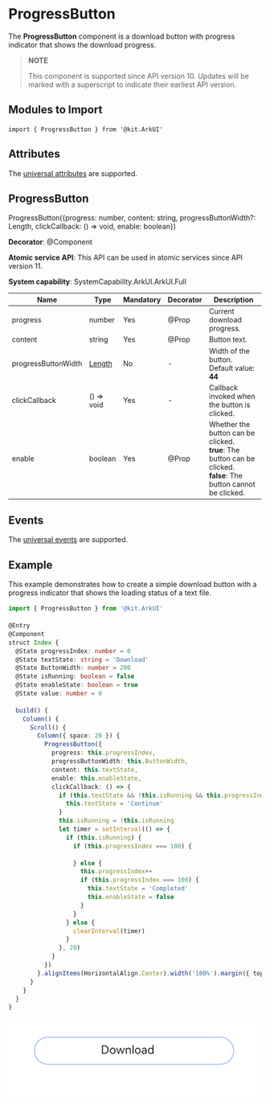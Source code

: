 # ProgressButton


The **ProgressButton** component is a download button with progress indicator that shows the download progress.


> **NOTE**
>
> This component is supported since API version 10. Updates will be marked with a superscript to indicate their earliest API version.


## Modules to Import

```
import { ProgressButton } from '@kit.ArkUI'
```

## Attributes
The [universal attributes](ts-universal-attributes-size.md) are supported.

## ProgressButton

ProgressButton({progress: number, content: string, progressButtonWidth?: Length, clickCallback: () =&gt; void, enable: boolean})

**Decorator**: @Component

**Atomic service API**: This API can be used in atomic services since API version 11.

**System capability**: SystemCapability.ArkUI.ArkUI.Full

| Name| Type| Mandatory| Decorator| Description|
| -------- | -------- | -------- | -------- | -------- |
| progress | number | Yes| \@Prop | Current download progress.|
| content | string | Yes| \@Prop | Button text.|
| progressButtonWidth | [Length](ts-types.md#length) | No| - | Width of the button.<br>Default value: **44**|
| clickCallback | () =&gt; void | Yes| - | Callback invoked when the button is clicked.|
| enable | boolean | Yes| \@Prop | Whether the button can be clicked.<br> **true**: The button can be clicked.<br> **false**: The button cannot be clicked.|

## Events
The [universal events](ts-universal-events-click.md) are supported.

## Example

This example demonstrates how to create a simple download button with a progress indicator that shows the loading status of a text file.
```ts
import { ProgressButton } from '@kit.ArkUI'

@Entry
@Component
struct Index {
  @State progressIndex: number = 0
  @State textState: string = 'Download'
  @State ButtonWidth: number = 200
  @State isRunning: boolean = false
  @State enableState: boolean = true
  @State value: number = 0

  build() {
    Column() {
      Scroll() {
        Column({ space: 20 }) {
          ProgressButton({
            progress: this.progressIndex,
            progressButtonWidth: this.ButtonWidth,
            content: this.textState,
            enable: this.enableState,
            clickCallback: () => {
              if (this.textState && !this.isRunning && this.progressIndex < 100) {
                this.textState = 'Continue'
              }
              this.isRunning = !this.isRunning
              let timer = setInterval(() => {
                if (this.isRunning) {
                  if (this.progressIndex === 100) {

                  } else {
                    this.progressIndex++
                    if (this.progressIndex === 100) {
                      this.textState = 'Completed'
                      this.enableState = false
                    }
                  }
                } else {
                  clearInterval(timer)
                }
              }, 20)
            }
          })
        }.alignItems(HorizontalAlign.Center).width('100%').margin({ top: 20 })
      }
    }
  }
}
```


![img.png](./figures/img.png)
